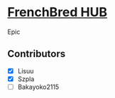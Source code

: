 # [FrenchBred HUB](https://frenchbred.github.io/)

Epic

## Contributors

- [x] Lisuu
- [x] Szpla
- [ ] Bakayoko2115